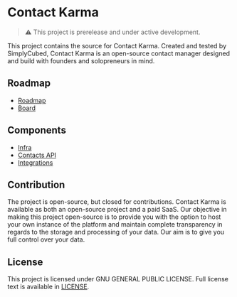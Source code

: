 # Contact Karma

> :warning: This project is prerelease and under active development.

This project contains the source for Contact Karma. Created and tested by SimplyCubed, Contact Karma is an open-source contact manager designed and build with founders and solopreneurs in mind.

## Roadmap

- [Roadmap](https://github.com/orgs/simplycubed/projects/16/views/1?layout=roadmap)
- [Board](https://github.com/orgs/simplycubed/projects/16/views/1?layout=board)

## Components

- [Infra](./infra/README.md)
- [Contacts API](./contacts/README.md)
- [Integrations](./integrations/README.md)

## Contribution

The project is open-source, but closed for contributions. Contact Karma is available as both an open-source project and a paid SaaS. Our objective in making this project open-source is to provide you with the option to host your own instance of the platform and maintain complete transparency in regards to the storage and processing of your data. Our aim is to give you full control over your data.

## License

This project is licensed under GNU GENERAL PUBLIC LICENSE.
Full license text is available in [LICENSE](LICENSE).
